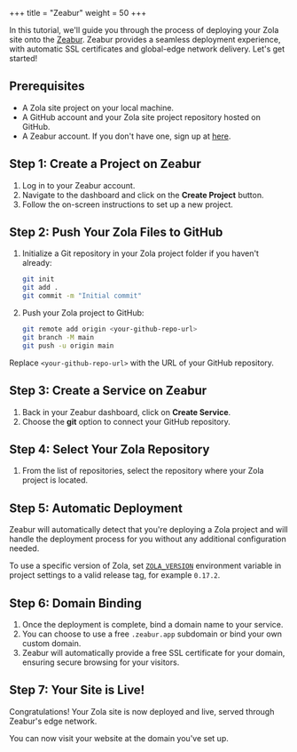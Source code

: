 +++
title = "Zeabur"
weight = 50
+++

In this tutorial, we'll guide you through the process of deploying your Zola site onto the [Zeabur](https://zeabur.com). Zeabur provides a seamless deployment experience, with automatic SSL certificates and global-edge network delivery. Let's get started!

## Prerequisites

- A Zola site project on your local machine.
- A GitHub account and your Zola site project repository hosted on GitHub.
- A Zeabur account. If you don't have one, sign up at [here](https://zeabur.com/login).

## Step 1: Create a Project on Zeabur

1. Log in to your Zeabur account.
2. Navigate to the dashboard and click on the **Create Project** button.
3. Follow the on-screen instructions to set up a new project.

## Step 2: Push Your Zola Files to GitHub

1. Initialize a Git repository in your Zola project folder if you haven't already:

    ```bash
    git init
    git add .
    git commit -m "Initial commit"
    ```

2. Push your Zola project to GitHub:

    ```bash
    git remote add origin <your-github-repo-url>
    git branch -M main
    git push -u origin main
    ```

Replace `<your-github-repo-url>` with the URL of your GitHub repository.

## Step 3: Create a Service on Zeabur

1. Back in your Zeabur dashboard, click on **Create Service**.
2. Choose the **git** option to connect your GitHub repository.

## Step 4: Select Your Zola Repository

1. From the list of repositories, select the repository where your Zola project is located.

## Step 5: Automatic Deployment

Zeabur will automatically detect that you're deploying a Zola project and will handle the deployment process for you without any additional configuration needed.

To use a specific version of Zola, set [`ZOLA_VERSION`](https://zeabur.com/docs/environment/variables) environment variable in project settings to a valid
release tag, for example `0.17.2`.

## Step 6: Domain Binding

1. Once the deployment is complete, bind a domain name to your service.
2. You can choose to use a free `.zeabur.app` subdomain or bind your own custom domain.
3. Zeabur will automatically provide a free SSL certificate for your domain, ensuring secure browsing for your visitors.

## Step 7: Your Site is Live!

Congratulations! Your Zola site is now deployed and live, served through Zeabur's edge network. 

You can now visit your website at the domain you've set up.
